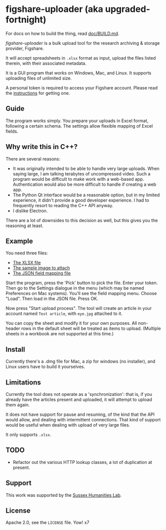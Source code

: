 # figshare-uploader (aka upgraded-fortnight)

For docs on how to build the thing, read [doc/BUILD.md](doc/BUILD.md).

_figshare-uploader_ is a bulk upload tool for the research archiving & storage
provider, Figshare.

It will accept spreadsheets in `.xlsx` format as input, upload the files listed
therein, with their associated metadata.

It is a GUI program that works on Windows, Mac, and Linux.  It supports uploading
files of unlimited size.

A personal token is required to access your Figshare account.  Please read the
[instructions](doc/creating_personal_token.md) for getting one.

## Guide

The program works simply.  You prepare your uploads in Excel format, following a
certain schema.  The settings allow flexible mapping of Excel fields.

## Why write this in C++?

There are several reasons:

* It was originally intended to be able to handle very large uploads.  When
  saying large, I am talking terabytes of uncompressed video.  Such a program
  would be difficult to make work with a web-based app.  Authentication would
  also be more difficult to handle if creating a web app.
* The Python Qt interface would be a reasonable option, but in my limited
  experience, it didn't provide a good developer experience.  I had to
  frequently resort to reading the C++ API anyway.
* I dislike Electron.

There are a lot of downsides to this decision as well, but this gives you the
reasoning at least.

## Example

You need three files:

* [The XLSX file](resources/basic_schema_for_non_institutional_account_upload.xlsx)
* [The sample image to attach](resources/eye.jpg)
* [The JSON field mapping file](resources/basic_schema_for_non_institutional_account.json)

Start the program, press the 'Pick' button to pick the file.  Enter your
token.  Then go to the Settings dialogue in the menu (which may be named 
Preferences on Mac systems).  You'll see the field mapping menu.  Choose "Load".
Then load in the JSON file.  Press OK.

Now press "Start upload process".  The tool will create an article in your
account named `Test article`, with `eye.jpg` attached to it.

You can copy the sheet and modify it for your own purposes.  All non-header rows
in the default sheet will be treated as items to upload.  (Multiple sheets in
a workbook are not supported at this time.)

## Install

Currently there's a .dmg file for Mac, a zip for windows (no installer), and
Linux users have to build it yourselves.

## Limitations

Currently the tool does not operate as a 'synchronization': that is, if you
already have the articles present and uploaded, it will attempt to upload them
again.

It does not have support for pause and resuming, of the kind that the API would
allow, and dealing with intermittent connections.  That kind of support would
be useful when dealing with upload of very large files.

It only supports `.xlsx`.

## TODO

* Refactor out the various HTTP lookup classes, a lot of duplication at present.

## Support

This work was supported by the [Sussex Humanities Lab](http://www.sussex.ac.uk/shl).

## License

Apache 2.0, see the `LICENSE` file.
Yow! x7
